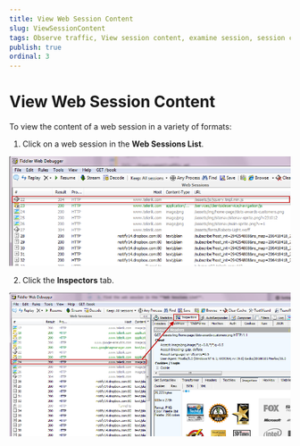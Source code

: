 ```yaml
---
title: View Web Session Content
slug: ViewSessionContent
tags: Observe traffic, View session content, examine session, session content, content, HTTP session, https session, ftp session, requests, responses, image, header, hex
publish: true
ordinal: 3
---
```


View Web Session Content
========================

To view the content of a web session in a variety of formats:

1. Click on a web session in the **Web Sessions List**.

 ![Web Session List][1]

2. Click the **Inspectors** tab.

 ![Inspectors Tab][2]

[1]: ../../images/ViewSessionContent/SessionsList.png
[2]: ../../images/ViewSessionContent/Inspectors.png